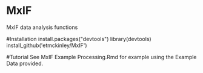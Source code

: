 # MxIF
MxIF data analysis functions

#Installation
install.packages("devtools")
library(devtools)
install_github('etmckinley/MxIF')

#Tutorial
See MxIF Example Processing.Rmd for example using the Example Data provided.
